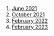 1. [June 2021](release-notes/release_06-2021.md)
1. [October 2021](release-notes/release_10-2021.md)
1. [February 2022](release-notes/release_02-2022.md)
1. [February 2023](release-notes/release_02-2023.md)
